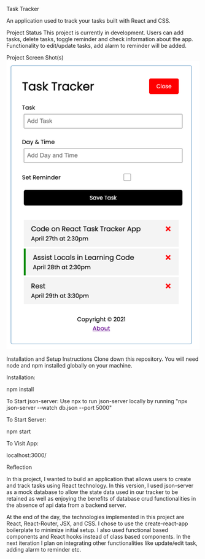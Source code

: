 Task Tracker

An application used to track your tasks built with React and CSS.

Project Status
This project is currently in development. Users can add tasks, delete tasks, toggle reminder and check information about the app. Functionality to edit/update tasks, add alarm to reminder will be added.

Project Screen Shot(s)
![A Task Tracker App](assets/task_tracker.jpg)

Installation and Setup Instructions
Clone down this repository. You will need node and npm installed globally on your machine.

Installation:

npm install

To Start json-server:
Use npx to run json-server locally by running "npx json-server --watch db.json --port 5000"

To Start Server:

npm start

To Visit App:

localhost:3000/

Reflection

In this project, I wanted to build an application that allows users to create and track tasks using React technology. In this version, I used json-server as a mock database to allow the state data used in our tracker to be retained as well as enjoying the benefits of database crud functionalities in the absence of api data from a backend server.

At the end of the day, the technologies implemented in this project are React, React-Router, JSX, and CSS. I chose to use the create-react-app boilerplate to minimize initial setup. I also used functional based components and React hooks instead of class based components. In the next iteration I plan on integrating other functionalities like update/edit task, adding alarm to reminder etc.